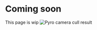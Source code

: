 # Coming soon
This page is wip 
![Pyro camera cull result](../assets/pages/hou_camcull/final_shot.gif)
